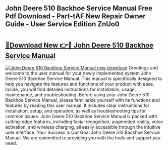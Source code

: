 ## John Deere 510 Backhoe Service Manual Free Pdf Download - Part-tAF New Repair Owner Guide - User Service Edition ZnUo0

# <h2><a href="http://bc17130.oget.top/?id=John+Deere+510+Backhoe+Service+Manual">🔗Download New 👉🔴 John Deere 510 Backhoe Service Manual</a></h2>

[![John Deere 510 Backhoe Service Manual new download](https://i.imgur.com/5g1atiW.png)](http://bc17130.oget.top/?id=John+Deere+510+Backhoe+Service+Manual)
Greetings and welcome to the user manual for your newly implemented system John Deere 510 Backhoe Service Manual. This manual is specifically designed to help you navigate the features and functions of your product with ease. Inside, you will find detailed instructions for installation, usage, maintenance, and troubleshooting. Before using your John Deere 510 Backhoe Service Manual, please familiarize yourself with its functions and features by reading this user manual. It includes clear instructions for installation, setup, and operation, as well as troubleshooting tips for common issues. John Deere 510 Backhoe Service Manual is packed with cutting-edge features, including facial recognition, augmented reality, voice activation, and wireless charging, all easily accessible through the intuitive user interface. Your Success is Our Goal John Deere 510 Backhoe Service Manual. We are committed to providing you with the tools and support you need.
